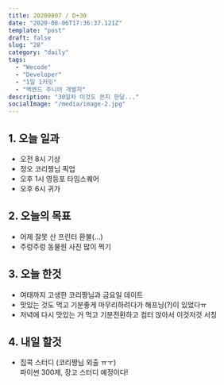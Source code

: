 ```yaml
---
title: 20200807 / D+30
date: "2020-08-06T17:36:37.121Z"
template: "post"
draft: false
slug: "28"
category: "daily"
tags:
  - "Wecode"
  - "Developer"
  - "1일 1커밋"
  - "백엔드 주니어 개발자"
description: "30일차 이것도 쓴지 한달..."
socialImage: "/media/image-2.jpg"
---
```


## 1. 오늘 일과

- 오전 8시 기상
- 정오 코리짱님 픽업
- 오후 1시 영등포 타임스퀘어
- 오후 6시 귀가

## 2. 오늘의 목표

- 어제 잘못 산 프린터 환불(...)
- 주렁주렁 동물원 사진 많이 찍기

## 3. 오늘 한것

- 여태까지 고생한 코리짱님과 금요일 데이트
- 맛있는 것도 먹고 기분좋게 마무리하려다가 해프닝(?)이 있었다ㅠ
- 저녁에 다시 맛있는 거 먹고 기분전환하고 컴터 앉아서 이것저것 서칭

## 4. 내일 할것

- 집콕 스터디 (코리짱님 외출 ㅠㅜ)<br/>
  파이썬 300제, 장고 스터디 예정이다!
